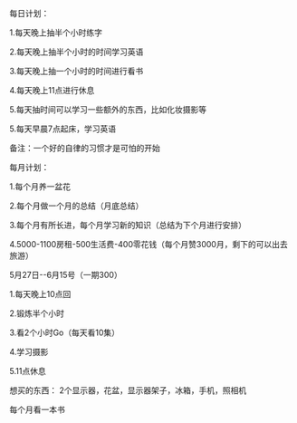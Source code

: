 
每日计划：

1.每天晚上抽半个小时练字

2.每天晚上抽半个小时的时间学习英语

3.每天晚上抽一个小时的时间进行看书

4.每天晚上11点进行休息

5.每天抽时间可以学习一些额外的东西，比如化妆摄影等

5.每天早晨7点起床，学习英语

备注：一个好的自律的习惯才是可怕的开始


每月计划：

1.每个月养一盆花

2.每个月做一个月的总结（月底总结）

3.每个月有所长进，每个月学习新的知识（总结为下个月进行安排）

4.5000-1100房租-500生活费-400零花钱（每个月赞3000月，剩下的可以出去旅游）


5月27日--6月15号（一期300）

1.每天晚上10点回

2.锻炼半个小时

3.看2个小时Go（每天看10集）

4.学习摄影

5.11点休息

想买的东西：
2个显示器，花盆，显示器架子，冰箱，手机，照相机

每个月看一本书
